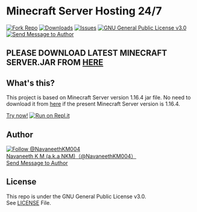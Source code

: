 # Minecraft Server Hosting 24/7

[![Fork Repo](https://img.shields.io/github/forks/navaneethkm004/mc-server-hosting-24x7?style=social&maxAge=3600)](https://github.com/navaneethkm004/mc-server-hosting-24x7/fork) [![Downloads](https://img.shields.io/github/downloads/navaneethkm004/mc-server-hosting-24x7/total?maxAge=3600, "Download")](https://github.com/navaneethkm004/mc-server-hosting-24x7/releases) [![Issues](https://img.shields.io/github/issues/navaneethkm004/mc-server-hosting-24x7?maxAge=3600, "Issues")](https://github.com/navaneethkm004/mc-server-hosting-24x7/issues) [![GNU General Public License v3.0](https://img.shields.io/github/license/navaneethkm004/mc-server-hosting-24x7?maxAge=3600, "License")](https://github.com/navaneethkm004/mc-server-hosting-24x7/blob/master/LICENSE) [![Send Message to Author](https://img.shields.io/static/v1?style=flat&logo=twitter&label=Message&color=1da1f2&link=https%3A%2F%2Ftwitter.com%2Fmessages%2Fcompose%3Frecipient_id%714816987336089600&link=https%3A%2F%2Ftwitter.com%2Fmessages%2Fcompose%3Frecipient_id%714816987336089600&message=%40NavaneethKM004&maxAge=3600, "Send Message to Author")](https://twitter.com/messages/compose?recipient_id=714816987336089600)<br>

## PLEASE DOWNLOAD LATEST MINECRAFT SERVER.JAR FROM [HERE](https://www.minecraft.net/en-us/download/server)

## What's this?
This project is based on Minecraft Server version 1.16.4 jar file. No need to download it from [here](https://www.minecraft.net/en-us/download/server) if the present Minecraft Server version is 1.16.4.

[Try now!](https://repos.navaneethkm004.com/mc-server-hosting-24x7/)
[![Run on Repl.it](https://repl.it/badge/github/navaneethkm004/mc-server-hosting-24x7)](https://repl.it/github/navaneethkm004/mc-server-hosting-24x7)

## Author

[![Follow @NavaneethKM004](https://img.shields.io/twitter/follow/NavaneethKM004?label=Follow&style=social&maxAge=3600, "Follow")](https://twitter.com/intent/follow?screen_name=NavaneethKM004)<br>
[Navaneeth K M (a.k.a NKM)（@NavaneethKM004）](https://twitter.com/NavaneethKM004)<br>
[Send Message to Author](https://twitter.com/messages/compose?recipient_id=714816987336089600)

## License

This repo is under the GNU General Public License v3.0.<br>
See [LICENSE](https://github.com/navaneethkm004/mc-server-hosting-24x7/blob/master/LICENSE) File.
